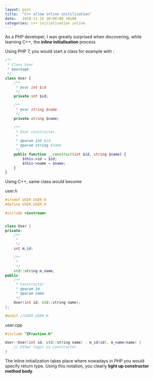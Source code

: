 ```yaml
---
layout: post
title:  "C++ allow inline initilisation"
date:   2018-11-15 10:00:00 +0100
categories: c++ initialisation inline
---
```



As a PHP developer, I was greatly surprised when discovering, while learning C++, the __inline initialisation__ process

Using PHP 7, you would start a class for example with :

```php
/**
 * Class User
 * @package
 */
class User {
    /**
     * @var int $id
     */
    private int $id;

    /**
     * @var string $name
     */
    private string $name;

    /**
     * User constructor.
     *
     * @param int $id
     * @param string $name
     */
    public function __construct(int $id, string $name) {
        $this->id = $id;
        $this->name = $name;
    }
}
```

Using C++, same class would become

user.h
```c++
#ifndef USER_USER_H
#define USER_USER_H

#include <iostream>


class User {
private:
    /**
     *
     */
    int m_id;

    /**
     *
     */
    std::string m_name;
public:
    /**
     * Constructor
     * @param id
     * @param name
     */
    User(int id, std::string name);
};

#endif //USER_USER_H
```

user.cpp
```c++
#include "ZFraction.h"

User::User(int id, std::string name) : m_id(id), m_name(name) {
    // Other logic in constructor
}
```

The inline initialization takes place where nowadays in PHP you would specify return type. Using this notation, you clearly __light up constructor method body__.